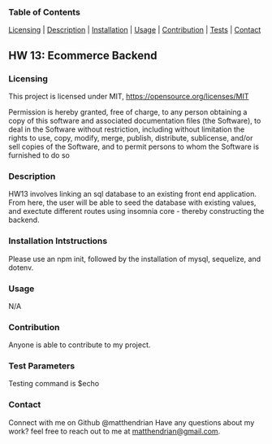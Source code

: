 
 ### Table of Contents 
 [Licensing](#licensing) | [Description](#description) | [Installation](#installation-intstructions) | [Usage](#usage) | [Contribution](#contribution) | [Tests](test-parameters) | [Contact](#contact)

  ## HW 13: Ecommerce Backend 


### Licensing
  This project is licensed under MIT, https://opensource.org/licenses/MIT
  
  Permission is hereby granted, free of charge, to any person obtaining a copy of this software and associated documentation files (the Software), to deal in the Software without restriction, including without limitation the rights to use, copy, modify, merge, publish, distribute, sublicense, and/or sell copies of the Software, and to permit persons to whom the Software is furnished to do so
  
### Description
  HW13 involves linking an sql database to an existing front end application. From here, the user will be able to seed the database with existing values, and exectute different routes using insomnia core - thereby constructing the backend. 
### Installation Intstructions
  Please use an npm init, followed by the installation of mysql, sequelize, and dotenv. 
### Usage 
  N/A
### Contribution
  Anyone is able to contribute to my project.
### Test Parameters
  Testing command is $echo 
### Contact
  Connect with me on Github @matthendrian
  Have any questions about my work? feel free to reach out to me at matthendrian@gmail.com. 
 